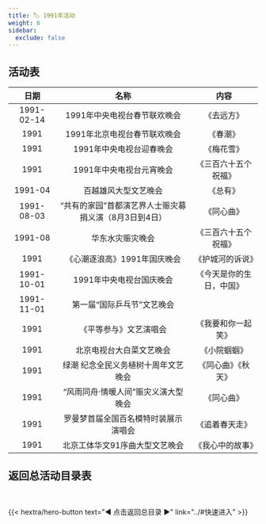 ```yaml
---
title: 🏷️ 1991年活动
weight: 6
sidebar:
  exclude: false
---
```


## 活动表

|日期|名称|内容|
|:-----:|:-----:|:-----:|
|1991-02-14|1991年中央电视台春节联欢晚会|《去远方》|
|1991|1991年北京电视台春节联欢晚会|《春潮》|
|1991|1991年中央电视台迎春晚会|《梅花雪》|
|1991|1991年中央电视台元宵晚会|《三百六十五个祝福》|
|1991-04|百越雄风大型文艺晚会|《总有》|
|1991-08-03|“共有的家园”首都演艺界人士赈灾募捐义演（8月3日到4日）|《同心曲》|
|1991-08|华东水灾赈灾晚会|《三百六十五个祝福》|
|1991|《心潮逐浪高》1991年国庆晚会|《护城河的诉说》|
|1991-10-01|1991年中央电视台国庆晚会|《今天是你的生日，中国》|
|1991-11-01|第一届“国际乒乓节”文艺晚会||
|1991|《平等参与》文艺演唱会|《我要和你一起笑》|
|1991|北京电视台大白菜文艺晚会|《小院蝈蝈》|
|1991|绿潮 纪念全民义务植树十周年文艺晚会|《同心曲》《秋天》|
|1991|“风雨同舟·情暖人间”赈灾义演大型晚会|《同心曲》|
|1991|罗曼梦首届全国百名模特时装展示演唱会|《追着春天走》|
|1991|北京工体华文91序曲大型文艺晚会|《我心中的故事》|




## 返回总活动目录表

<br>

{{< hextra/hero-button text="◀ 点击返回总目录 ▶" link="../#快速进入" >}}